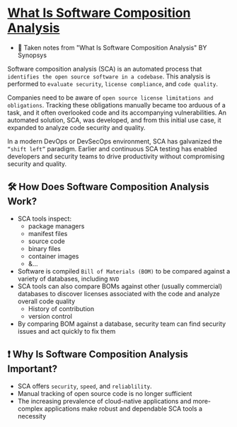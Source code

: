 # [What Is Software Composition Analysis](https://www.synopsys.com/glossary/what-is-software-composition-analysis.html)
- 📝 Taken notes from "What Is Software Composition Analysis" BY Synopsys  



Software composition analysis (SCA) is an automated process that `identifies the open source software in a codebase`.
This analysis is performed to `evaluate security`, `license compliance`, and `code quality`.

Companies need to be aware of `open source license limitations and obligations`. 
Tracking these obligations manually became too arduous of a task,
and it often overlooked code and its accompanying vulnerabilities.
An automated solution, SCA, was developed, and from this initial use case,
it expanded to analyze code security and quality. 

In a modern DevOps or DevSecOps environment, SCA has galvanized the `“shift left”` paradigm.
Earlier and continuous SCA testing has enabled developers 
and security teams to drive productivity without compromising security and quality. 

## 🛠️ How Does Software Composition Analysis Work?
- SCA tools inspect:
  - package managers
  - manifest files
  - source code
  - binary files
  - container images
  - &...
- Software is compiled `Bill of Materials (BOM)` to be compared against a variety of databases, including `NVD`
- SCA tools can also compare BOMs against other (usually commercial) databases to discover licenses associated with the code and analyze overall code quality
  - History of contribution
  - version control
- By comparing BOM against a database, security team can find security issues and act quickly to fix them

## ❗ Why Is Software Composition Analysis Important?
- SCA offers `security`, `speed`, and `reliablility`.
- Manual tracking of open source code is no longer sufficient
- The increasing prevalence of cloud-native applications and more-complex applications make robust and dependable SCA tools a necessity
